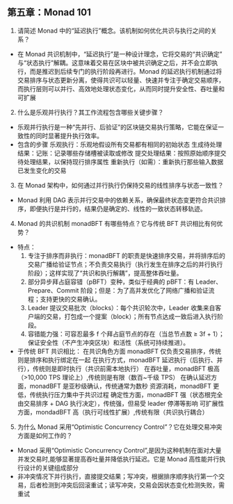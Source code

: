 ## 第五章：Monad 101

1. 请简述 Monad 中的“延迟执行”概念。该机制如何优化共识与执行之间的关系？

- 在 Monad 共识机制中，“延迟执行”是一种设计理念，它将交易的“共识确定” 与“状态执行”解耦。这意味着交易在区块中被共识确定之后，并不会立即执行，而是推迟到后续专门的执行阶段再进行。Monad 的延迟执行机制通过将交易排序与状态更新分离，使得共识可以轻量、快速并专注于确定交易顺序，而执行层则可以并行、高效地处理状态变化，从而同时提升安全性、吞吐量和可扩展

2. 什么是乐观并行执行？其工作流程包含哪些关键步骤？

- 乐观并行执行是一种“先并行、后验证”的区块链交易执行策略，它能在保证一致性的同时显著提升执行效率。
- 包含的步骤
  乐观执行：乐观地假设所有交易都有相同的初始状态
  生成待处理结果：记账：记录哪些存储槽被读取或修改
  提交处理结果：按照原始顺序提交待处理结果，以保持现行排序属性
  重新执行（如需）：重新执行那些输入数据已发生变化的交易

3. 在 Monad 架构中，如何通过并行执行仍保持交易的线性排序与状态一致性？

- Monad 利用 DAG 表示并行交易中的依赖关系，确保最终状态变更符合共识排序，即便执行是并行的，结果仍是确定的、线性的一致状态转移轨迹。

4. Monad 的共识机制 monadBFT 有哪些特点？它与传统 BFT 共识相比有何优势？

- 特点：
  1. 专注于排序而非执行：monadBFT 的职责是快速排序交易，并将排序后的交易广播给验证节点；不负责交易执行（执行发生在排序之后的并行执行阶段）；这样实现了“共识和执行解耦”，提高整体吞吐量。
  2. 部分异步拜占庭容错（pBFT）变种，类似于经典的 pBFT：有 Leader、Prepare、Commit 阶段；但是：为了高并发优化了网络广播和验证流程；支持更快的交易确认。
  3. Leader 提议交易批次（blocks）：每个共识轮次中，Leader 收集来自客户端的交易，打包成一个提案（block）；所有节点达成一致后进入执行阶段。
  4. 容错能力强：可容忍最多 f 个拜占庭节点的存在（当总节点数 ≥ 3f + 1）；保证安全性（不产生冲突区块）和活性（系统可持续推进）。
- 于传统 BFT 共识相比：
  在共识角色方面 monadBFT 仅负责交易排序，传统则是排序和执行绑定在一起
  在执行方式，monadBFT 延迟执行（后执行、并行），传统则是即时执行（共识前需本地执行）
  在吞吐量，monadBFT 极高（>10,000 TPS 理论上）,传统则是有限（数百~千级 TPS）
  在确认延迟方面，monadBFT 是亚秒级确认，传统通常为数秒
  资源消耗，monadBFT 更低，传统执行压力集中于共识过程
  确定性方面，monadBFT 强（状态根完全由交易排序 + DAG 执行决定），传统强，但易受 leader 停滞等影响
  可扩展性方面，mondadBFT 高（执行可线性扩展）,传统有限（共识执行耦合）

5. 为什么 Monad 采用“Optimistic Concurrency Control”？它在处理交易冲突方面是如何工作的？

- Monad 采用“Optimistic Concurrency Control”,是因为这种机制在面对大量并发交易时,能够显著提高吞吐量并降低执行延迟。它是 Monad 高性能并行执行设计的关键组成部分
- 非冲突情况下并行执行，直接提交结果；写冲突，根据排序顺序执行第一个交易，后者检测到冲突后回滚重试；读写冲突，交易会因状态变化检测失败，需重试

